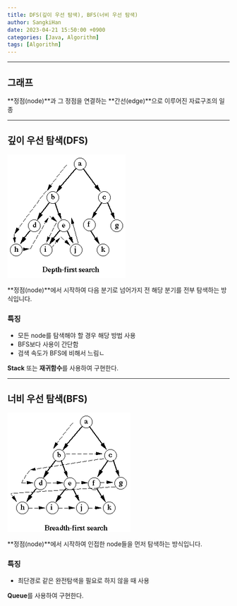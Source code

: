 ```yaml
---
title: DFS(깊이 우선 탐색), BFS(너비 우선 탐색)
author: SangkiHan
date: 2023-04-21 15:50:00 +0900
categories: [Java, Algorithm]
tags: [Algorithm]
---
```


------------
## 그래프

**정점(node)**과 그 정점을 연결하는 **간선(edge)**으로 이루어진 자료구조의 일종

------------
## 깊이 우선 탐색(DFS)

![DFS](/assets/img/post/2023-04-13-algorithm-dfs-bfs/dfs.PNG)

**정점(node)**에서 시작하여 다음 분기로 넘어가지 전 해당 분기를 전부 탐색하는 방식입니다.

### 특징
-   모든 node를 탐색해야 할 경우 해당 방법 사용
-   BFS보다 사용이 간단함
-   검색 속도가 BFS에 비해서 느림ㄴ

**Stack** 또는 **재귀함수**를 사용하여 구현한다.

------------
## 너비 우선 탐색(BFS)

![DFS](/assets/img/post/2023-04-13-algorithm-dfs-bfs/bfs.PNG)

**정점(node)**에서 시작하여 인접한 node들을 먼저 탐색하는 방식입니다.

### 특징
-   최단경로 같은 완전탐색을 필요로 하지 않을 때 사용

**Queue**를 사용하여 구현한다.